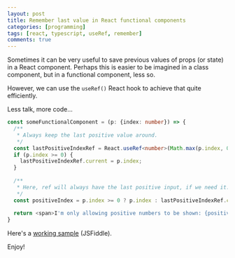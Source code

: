 ```yaml
---
layout: post
title: Remember last value in React functional components
categories: [programming]
tags: [react, typescript, useRef, remember]
comments: true
---
```


Sometimes it can be very useful to save previous values of props (or state) in a React component.
Perhaps this is easier to be imagined in a class component, but in a functional component, less so.

However, we can use the `useRef()` React hook to achieve that quite efficiently.

Less talk, more code...

```ts
const someFunctionalComponent = (p: {index: number}) => {
  /**
   * Always keep the last positive value around.
   */
  const lastPositiveIndexRef = React.useRef<number>(Math.max(p.index, 0));
  if (p.index >= 0) {
    lastPositiveIndexRef.current = p.index;
  }
  
  /**
   * Here, ref will always have the last positive input, if we need it.
   */
  const positiveIndex = p.index >= 0 ? p.index : lastPositiveIndexRef.current;
  
  return <span>I'm only allowing positive numbers to be shown: {positiveIndex}</span>
}
```

Here's a [working sample](https://jsfiddle.net/valeriupalos/znoqju5d/11/) (JSFiddle).

Enjoy!
